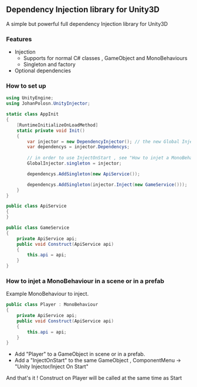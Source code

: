 ## Dependency Injection library for Unity3D

A simple but powerful full dependency Injection library for Unity3D

### <a id="features"></a>Features
* Injection
    * Supports for normal C# classes , GameObject and MonoBehaviours
    * Singleton and factory
* Optional dependencies

### <a id="setUp"></a>How to set up
```csharp
using UnityEngine;
using JohanPolosn.UnityInjector;

static class AppInit
{
    [RuntimeInitializeOnLoadMethod]
    static private void Init()
    {
        var injector = new DependencyInjector(); // the new Global Injector
        var dependencys = injector.Dependencys;
        
        // in order to use InjectOnStart , see "How to injet a MonoBehaviour in a scene or in a prefab"
        GlobalInjector.singleton = injector;

        dependencys.AddSingleton(new ApiService());

        dependencys.AddSingleton(injector.Inject(new GameService()));
    }
}

public class ApiService
{
}

public class GameService
{
    private ApiService api;
    public void Construct(ApiService api)
    {
        this.api = api;
    }
}
```
### How to injet a MonoBehaviour in a scene or in a prefab
Example MonoBehaviour to inject.
```csharp
public class Player : MonoBehaviour
{
    private ApiService api;
    public void Construct(ApiService api)
    {
        this.api = api;
    }
}
```
* Add "Player" to a GameObject in scene or in a prefab.
* Add a "InjectOnStart" to the same GameObject , ComponentMenu -> "Unity Injector/Inject On Start"

And that's it ! Construct on Player will be called at the same time as Start
